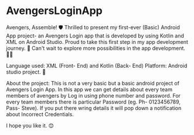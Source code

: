 # AvengersLoginApp
Avengers, Assemble! 🛡 Thrilled to present my first-ever (Basic) Android App project- an Avengers Login app that is developed by using Kotlin and XML on Android Studio.
Proud to take this first step in my app development journey. 🎉
Can't wait to explore more possibilities in the app development. 👨‍💻

Language used: XML (Front- End) and Kotlin (Back- End)
Platform: Android studio project. 🚀

About the project: This is not a very basic but a basic android project of Avengers Login App. In this app we can get details about every team members of avengers by Log in using phone number and password. For every team members there is particular Password (eg. Ph- 0123456789, Pass- Steve). If you put there wring details it will pop down a notification about Incorrect Credentials.

I hope you like it. 😊
